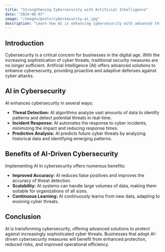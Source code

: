```yaml
---
title: "Strengthening Cybersecurity with Artificial Intelligence"
date: "2024-08-07"
image: "/images/posts/cybersecurity-ai.jpg"
description: "Learn how AI is enhancing cybersecurity with advanced threat detection, incident response, and predictive analysis."
---
```


## Introduction

Cybersecurity is a critical concern for businesses in the digital age. With the increasing sophistication of cyber threats, traditional security measures are no longer sufficient. Artificial Intelligence (AI) offers advanced solutions to enhance cybersecurity, providing proactive and adaptive defenses against cyber attacks.

## AI in Cybersecurity

AI enhances cybersecurity in several ways:

- **Threat Detection:** AI algorithms analyze vast amounts of data to identify patterns and detect potential threats in real-time.
- **Incident Response:** AI automates the response to cyber incidents, minimizing the impact and reducing response times.
- **Predictive Analysis:** AI predicts future cyber threats by analyzing historical data and identifying emerging patterns.

## Benefits of AI-Driven Cybersecurity

Implementing AI in cybersecurity offers numerous benefits:

- **Improved Accuracy:** AI reduces false positives and improves the accuracy of threat detection.
- **Scalability:** AI systems can handle large volumes of data, making them suitable for organizations of all sizes.
- **Continuous Learning:** AI continuously learns from new data, adapting to evolving cyber threats.

## Conclusion

AI is transforming cybersecurity, offering advanced solutions to protect against increasingly sophisticated cyber threats. Businesses that adopt AI-driven cybersecurity measures will benefit from enhanced protection, reduced risks, and improved operational efficiency.
